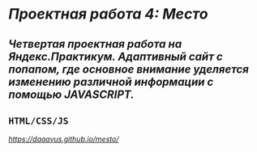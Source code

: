 ***Проектная работа 4: Место***
=====================
*Четвертая проектная работа на Яндекс.Практикум. Адаптивный сайт с попапом, где основное внимание уделяется изменению различной информации с помощью JAVASCRIPT.*
---
`HTML/CSS/JS`
---
*https://daaavus.github.io/mesto/*
